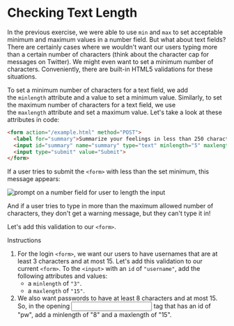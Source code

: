 Checking Text Length
====================

In the previous exercise, we were able to use `min` and `max` to set acceptable minimum and maximum values in a number field. But what about text fields? There are certainly cases where we wouldn't want our users typing more than a certain number of characters (think about the character cap for messages on Twitter). We might even want to set a minimum number of characters. Conveniently, there are built-in HTML5 validations for these situations.

To set a minimum number of characters for a text field, we add the `minlength` attribute and a value to set a minimum value. Similarly, to set the maximum number of characters for a text field, we use the `maxlength` attribute and set a maximum value. Let's take a look at these attributes in code:
````html
<form action="/example.html" method="POST">
  <label for="summary">Summarize your feelings in less than 250 characters</label>
  <input id="summary" name="summary" type="text" minlength="5" maxlength="250" required>
  <input type="submit" value="Submit">
</form>

````

If a user tries to submit the `<form>` with less than the set minimum, this message appears:

![prompt on a number field for user to length the input](https://content.codecademy.com/courses/learn-html-forms/minlength.png)

And if a user tries to type in more than the maximum allowed number of characters, they don't get a warning message, but they can't type it in!

Let's add this validation to our `<form>`.

Instructions

1. For the login `<form>`, we want our users to have usernames that are at least 3 characters and at most 15. Let's add this validation to our current `<form>`.
To the `<input>` with an `id` of `"username"`, add the following attributes and values:
    -   a `minlength` of `"3"`.
    -   a `maxlength` of `"15"`.
2. We also want passwords to have at least 8 characters and at most 15. So, in the opening <input> tag that has an id of "pw", add a minlength of "8" and a maxlength of "15".